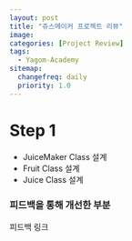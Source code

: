 ```yaml
---
layout: post
title: "쥬스메이커 프로젝트 리뷰"
image:
categories: [Project Review]
tags: 
  - Yagom-Academy
sitemap:
  changefreq: daily
  priority: 1.0
---
```


# Step 1

- JuiceMaker Class 설계
- Fruit Class 설계
- Juice Class 설계



### 피드백을 통해 개선한 부분

피드백 링크



